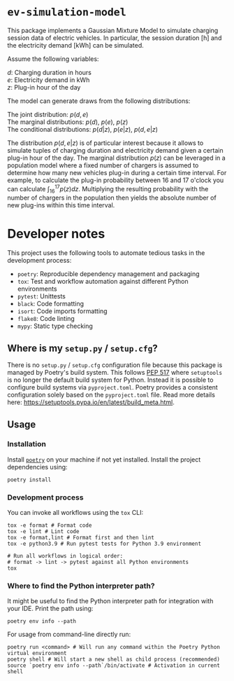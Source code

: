 # `ev-simulation-model`

This package implements a Gaussian Mixture Model to simulate charging session data of electric vehicles. In particular, the session duration [h] and the electricity demand [kWh] can be simulated.

Assume the following variables:

$d$: Charging duration in hours  
$e$: Electricity demand in kWh  
$z$: Plug-in hour of the day

The model can generate draws from the following distributions:

The joint distribution: $p(d,e)$  
The marginal distributions: $p(d)$, $p(e)$, $p(z)$  
The conditional distributions: $p(d|z)$, $p(e|z)$, $p(d,e|z)$

The distribution $p(d,e|z)$ is of particular interest because it allows to simulate tuples of charging duration and electricity demand given a certain plug-in hour of the day. The marginal distribution $p(z)$ can be leveraged in a population model where a fixed number of chargers is assumed to determine how many new vehicles plug-in during a certain time interval. For example, to calculate the plug-in probability between 16 and 17 o'clock you can calculate $\int_{16}^{17} p(z) dz$. Multiplying the resulting probability with the number of chargers in the population then yields the absolute number of new plug-ins within this time interval.

# Developer notes

This project uses the following tools to automate tedious tasks in the development process:

* `poetry`: Reproducible dependency management and packaging
* `tox`: Test and workflow automation against different Python environments
* `pytest`: Unittests
* `black`: Code formatting
* `isort`: Code imports formatting
* `flake8`: Code linting
* `mypy`: Static type checking

## Where is my `setup.py` / `setup.cfg`?

There is no `setup.py` / `setup.cfg` configuration file because this package is managed by Poetry's
build system. This follows [PEP 517](https://www.python.org/dev/peps/pep-0517/) where `setuptools` is no longer the
default build system for Python. Instead it is possible to configure build systems via `pyproject.toml`. Poetry provides
a consistent configuration solely based on the `pyproject.toml` file. Read more details
here: https://setuptools.pypa.io/en/latest/build_meta.html.

## Usage

### Installation

Install [`poetry`](https://python-poetry.org/) on your machine if not yet installed. Install the project dependencies
using:

```shell
poetry install
```

### Development process

You can invoke all workflows using the `tox` CLI:

```shell
tox -e format # Format code
tox -e lint # Lint code
tox -e format,lint # Format first and then lint
tox -e python3.9 # Run pytest tests for Python 3.9 environment

# Run all workflows in logical order:
# format -> lint -> pytest against all Python environments
tox
```

### Where to find the Python interpreter path?

It might be useful to find the Python interpreter path for integration with your IDE. Print the path using:

```shell
poetry env info --path
```

For usage from command-line directly run:

```shell
poetry run <command> # Will run any command within the Poetry Python virtual environment
poetry shell # Will start a new shell as child process (recommended)
source `poetry env info --path`/bin/activate # Activation in current shell
```

